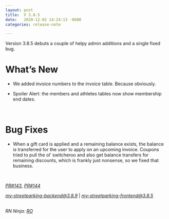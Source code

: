 ```yaml
---
layout: post
title:  V 3.8.5
date:   2020-12-02 14:24:13 -0600
categories: release-note

---
```

Version 3.8.5 debuts a couple of helpy admin additions and a single fixed bug.

# What’s New
- We added invoice numbers to the invoice table. Because obviously. 

- Spoiler Alert: the members and athletes tables now show membership end dates.  

<br/>

# Bug Fixes
- When a gift card is applied and a remaining balance exists, the balance is transferred for the user to apply on an upcoming invoice. Coupons tried to pull the ol’ switcheroo and also get balance transfers for remaining discounts, which is frankly just nonsense, so we fixed that business. 

<br/>

*[PR#143](https://github.com/streetparking/my-streetparking/pull/143)*, *[PR#144](https://github.com/streetparking/my-streetparking/pull/144)*
<br/>


 *[my-streetparking-backend@3.8.9](https://github.com/streetparking/my-streetparking/pull/143)* \| *[my-streetparking-frontend@3.8.5](https://github.com/streetparking/my-streetparking/blob/development/packages/my-streetparking-frontend/CHANGELOG.md)* 
<br/>
<br/>

_RN Ninja: [RO](https://github.com/robyanna)_
 
 
 